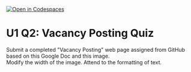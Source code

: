 [![Open in Codespaces](https://classroom.github.com/assets/launch-codespace-2972f46106e565e64193e422d61a12cf1da4916b45550586e14ef0a7c637dd04.svg)](https://classroom.github.com/open-in-codespaces?assignment_repo_id=20634783)
# U1 Q2: Vacancy Posting Quiz
Submit a completed "Vacancy Posting" web page assigned from GitHub based on this Google Doc and this image.  
Modify the width of the image. Attend to the formatting of text.
